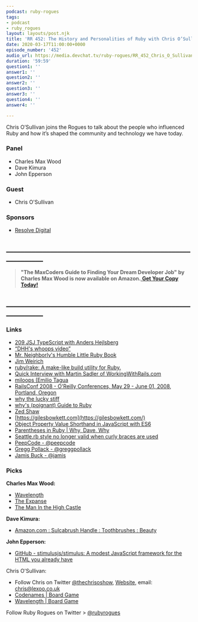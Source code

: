 ```yaml
---
podcast: ruby-rogues
tags:
- podcast
- ruby_rogues
layout: layouts/post.njk
title: 'RR 452: The History and Personalities of Ruby with Chris O’Sullivan'
date: 2020-03-17T11:00:00+0000
episode_number: '452'
audio_url: https://media.devchat.tv/ruby-rogues/RR_452_Chris_O_Sullivan.mp3
duration: '59:59'
question1: ''
answer1: ''
question2: ''
answer2: ''
question3: ''
answer3: ''
question4: ''
answer4: ''

---
```

Chris O’Sullivan joins the Rogues to talk about the people who influenced Ruby and how it’s shaped the community and technology we have today.

### **Panel**

* Charles Max Wood
* Dave Kimura
* John Epperson

### **Guest**

* Chris O'Sullivan

### **Sponsors**

* [Resolve Digital](https://resolve.digital/?utm_source=rubyrogues&utm_medium=podcast&utm_campaign=rubyrogues&utm_term=sponsored-ads-ruby&utm_content=20200317-sponsor-pod-rr)

## **____________________________________________________________**

> **"The MaxCoders Guide to Finding Your Dream Developer Job" by Charles Max Wood is now available on Amazon.**[ **Get Your Copy Today!**](https://www.amazon.com/gp/product/B081MBL5C9/ref=as_li_ss_tl?ie=UTF8&linkCode=sl1&tag=devchattv-20&linkId=9d61363241636e2546ef46abba198746&language=en_US)

## **____________________________________________________________**

### **Links**

* [209 JSJ TypeScript with Anders Hejlsberg](https://devchat.tv/js-jabber/209-jsj-typescript-with-anders-hejlsberg/)
* [“DHH's whoops video”](https://www.youtube.com/watch?v=Gzj723LkRJY)
* [Mr. Neighborly's Humble Little Ruby Book](https://www.infoq.com/minibooks/ruby/)
* [Jim Weirich](https://en.wikipedia.org/wiki/Jim_Weirich)
* [ruby/rake: A make-like build utility for Ruby.](https://github.com/ruby/rake)
* [Quick Interview with Martin Sadler of WorkingWithRails.com](https://www.infoq.com/news/2007/01/interview-martin-sadler-wwr/)
* [miloops (Emilio Tagua](https://github.com/miloops)
* [RailsConf 2008 - O'Reilly Conferences, May 29 - June 01, 2008, Portland, Oregon](https://conferences.oreilly.com/rails2008)
* [why the lucky stiff](https://en.wikipedia.org/wiki/Why_the_lucky_stiff)
* [why's (poignant) Guide to Ruby](https://en.wikipedia.org/wiki/Why%27s_(poignant)_Guide_to_Ruby)
* [Zed Shaw](https://en.wikipedia.org/wiki/Zed_Shaw)
* [https://gilesbowkett.com](https://gilesbowkett.com/)
* [Object Property Value Shorthand in JavaScript with ES6](https://alligator.io/js/object-property-shorthand-es6/)
* [Parentheses in Ruby | Why, Dave, Why](https://whydavewhy.com/2013/09/05/parentheses-in-ruby/comment-page-1/)
* [Seattle.rb style no longer valid when curly braces are used](https://github.com/rubocop-hq/rubocop/issues/4793)
* [PeepCode - @peepcode](https://twitter.com/peepcode)
* [Gregg Pollack - @greggpollack](https://twitter.com/greggpollack)
* [Jamis Buck - @jamis](https://twitter.com/jamis?lang=en)

### **Picks**

**Charles Max Wood:**

* [Wavelength](https://amzn.to/39YVsT9)
* [The Expanse](https://amzn.to/2wnPgVZ)
* [The Man In the High Castle](https://amzn.to/38H8R1T)

**Dave Kimura:**

* [Amazon.com : Sulcabrush Handle : Toothbrushes : Beauty](https://www.amazon.com/Sulcabrush-SG_B000FAQICE_US-Handle/dp/B000FAQICE)

**John Epperson:**

* [GitHub - stimulusjs/stimulus: A modest JavaScript framework for the HTML you already have](https://github.com/stimulusjs/stimulus)

Chris O'Sullivan:

* Follow Chris on Twitter [@thechrisoshow](https://twitter.com/thechrisoshow?lang=en), [Website](lexoo.co.uk), email: chris@lexoo.co.uk
* [Codenames | Board Game](https://boardgamegeek.com/boardgame/178900/codenames)
* [Wavelength | Board Game](https://boardgamegeek.com/boardgame/262543/wavelength)

Follow Ruby Rogues on Twitter > [@rubyrogues](https://twitter.com/rubyrogues)